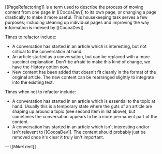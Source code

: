[[PageRefactoring]] is a term used to describe the process of moving content from one page in [[CocoaDev]] to its own page, or changing a page drastically to make it more useful. This housekeeping task serves a few purposes; including cleaning up individual pages and improving the way information is indexed by [[CocoaDev]].

Times to refactor include:


* A conversation has started in an article which is interesting, but not critical to the conversation at hand.
* An article started as a conversation, but can be replaced with a more succinct explanation. Don't be afraid to make this kind of change, we have the History option now.
* New content has been added that doesn't fit cleanly in the format of the original article. The new content can be rearranged slightly to integrate into the existing text.


Times when not to refactor include:

* A conversation has started in an article which is essential to the topic at hand. Usually this is a temporary state where the guts of an article are shaping up around a topic (see second item in list above), but sometimes the conversation appears to be a more permanent part of the content.
* A conversation has started in an article which isn't interesting and/or isn't relevent to [[CocoaDev]]. The content should probably just be removed once it's clear it truly isn't important.


-- [[MikeTrent]]